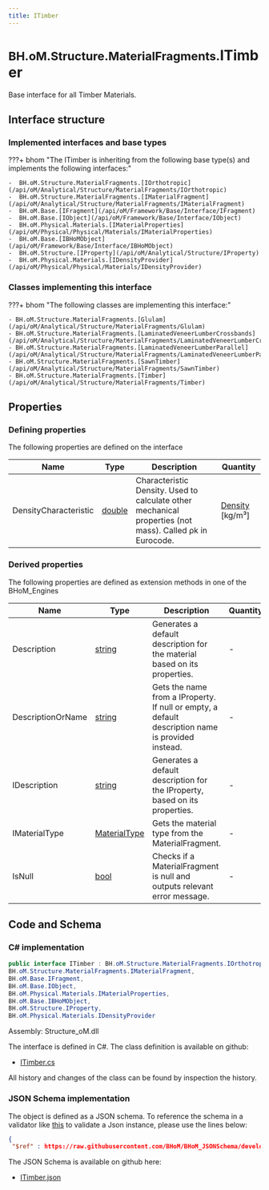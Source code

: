 ```yaml
---
title: ITimber
---
```


# <small>BH.oM.Structure.MaterialFragments.</small>**ITimber**

Base interface for all Timber Materials.

## Interface structure

### Implemented interfaces and base types

???+ bhom "The ITimber is inheriting from the following base type(s) and implements the following interfaces:"

    -  BH.oM.Structure.MaterialFragments.[IOrthotropic](/api/oM/Analytical/Structure/MaterialFragments/IOrthotropic)
    -  BH.oM.Structure.MaterialFragments.[IMaterialFragment](/api/oM/Analytical/Structure/MaterialFragments/IMaterialFragment)
    -  BH.oM.Base.[IFragment](/api/oM/Framework/Base/Interface/IFragment)
    -  BH.oM.Base.[IObject](/api/oM/Framework/Base/Interface/IObject)
    -  BH.oM.Physical.Materials.[IMaterialProperties](/api/oM/Physical/Physical/Materials/IMaterialProperties)
    -  BH.oM.Base.[IBHoMObject](/api/oM/Framework/Base/Interface/IBHoMObject)
    -  BH.oM.Structure.[IProperty](/api/oM/Analytical/Structure/IProperty)
    -  BH.oM.Physical.Materials.[IDensityProvider](/api/oM/Physical/Physical/Materials/IDensityProvider)


### Classes implementing this interface

???+ bhom "The following classes are implementing this interface:"

    - BH.oM.Structure.MaterialFragments.[Glulam](/api/oM/Analytical/Structure/MaterialFragments/Glulam)
    - BH.oM.Structure.MaterialFragments.[LaminatedVeneerLumberCrossbands](/api/oM/Analytical/Structure/MaterialFragments/LaminatedVeneerLumberCrossbands)
    - BH.oM.Structure.MaterialFragments.[LaminatedVeneerLumberParallel](/api/oM/Analytical/Structure/MaterialFragments/LaminatedVeneerLumberParallel)
    - BH.oM.Structure.MaterialFragments.[SawnTimber](/api/oM/Analytical/Structure/MaterialFragments/SawnTimber)
    - BH.oM.Structure.MaterialFragments.[Timber](/api/oM/Analytical/Structure/MaterialFragments/Timber)


## Properties



### Defining properties

The following properties are defined on the interface

| Name             | Type             | Description      | Quantity         |
|------------------|------------------|------------------|------------------|
| DensityCharacteristic | [double](https://learn.microsoft.com/en-us/dotnet/api/System.Double?view=netstandard-2.0) | Characteristic Density. Used to calculate other mechanical properties (not mass). Called ρk in Eurocode. | [Density](/api/oM/Dimensional/Quantities/Attributes/Density) [kg/m³] |


### Derived properties

The following properties are defined as extension methods in one of the BHoM_Engines

| Name             | Type             | Description      | Quantity         | Engine           |
|------------------|------------------|------------------|------------------|------------------|
| Description | [string](https://learn.microsoft.com/en-us/dotnet/api/System.String?view=netstandard-2.0) | Generates a default description for the material based on its properties. | - | Structure_Engine |
| DescriptionOrName | [string](https://learn.microsoft.com/en-us/dotnet/api/System.String?view=netstandard-2.0) | Gets the name from a IProperty. If null or empty, a default description name is provided instead. | - | Structure_Engine |
| IDescription | [string](https://learn.microsoft.com/en-us/dotnet/api/System.String?view=netstandard-2.0) | Generates a default description for the IProperty, based on its properties. | - | Structure_Engine |
| IMaterialType | [MaterialType](/api/oM/Analytical/Structure/MaterialFragments/Enums/MaterialType) | Gets the material type from the MaterialFragment. | - | Structure_Engine |
| IsNull | [bool](https://learn.microsoft.com/en-us/dotnet/api/System.Boolean?view=netstandard-2.0) | Checks if a MaterialFragment is null and outputs relevant error message. | - | Structure_Engine |


## Code and Schema

### C# implementation

``` C# title="C#"
public interface ITimber : BH.oM.Structure.MaterialFragments.IOrthotropic,
BH.oM.Structure.MaterialFragments.IMaterialFragment,
BH.oM.Base.IFragment,
BH.oM.Base.IObject,
BH.oM.Physical.Materials.IMaterialProperties,
BH.oM.Base.IBHoMObject,
BH.oM.Structure.IProperty,
BH.oM.Physical.Materials.IDensityProvider
```

Assembly: Structure_oM.dll

The interface is defined in C#. The class definition is available on github:

- [ITimber.cs](https://github.com/BHoM/BHoM/blob/develop/Structure_oM/MaterialFragments\ITimber.cs)

All history and changes of the class can be found by inspection the history.
### JSON Schema implementation

The object is defined as a JSON schema. To reference the schema in a validator like [this](https://www.jsonschemavalidator.net/) to validate a Json instance, please use the lines below:

``` json title="JSON Schema"
{
 "$ref" : https://raw.githubusercontent.com/BHoM/BHoM_JSONSchema/develop/Structure_oM/MaterialFragments/ITimber.json}
```

The JSON Schema is available on github here:

- [ITimber.json](https://github.com/BHoM/BHoM_JSONSchema/blob/develop/Structure_oM/MaterialFragments/ITimber.json)

